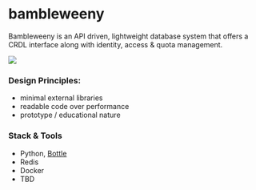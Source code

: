 # bambleweeny


Bambleweeny is an API driven, lightweight database system that offers a CRDL interface along with identity, access &amp; quota management.

![](https://raw.githubusercontent.com/u1i/bambleweeny/master/bawy.png)


### Design Principles:

* minimal external libraries
* readable code over performance
* prototype / educational nature

### Stack & Tools

* Python, [Bottle](https://bottlepy.org/)
* Redis
* Docker
* TBD


